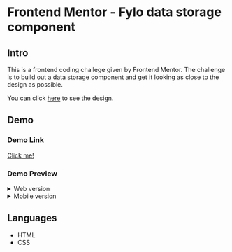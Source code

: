 # Frontend Mentor - Fylo data storage component

## Intro
This is a frontend coding challege given by Frontend Mentor. The challenge is to build out a data storage component and get it looking as close to the design as possible.

You can click [here](https://www.frontendmentor.io/challenges/fylo-data-storage-component-1dZPRbV5n) to see the design.

## Demo
### Demo Link
<a href="https://fylo-data-storage-component.tylerw.vercel.app" target="_blank">Click me!</a>

### Demo Preview
<details>
    <summary>Web version</summary>
    <img src="./demos/demo_web.png" alt="web demo img">
</details>
<details>
    <summary>Mobile version</summary>
    <img src="./demos/demo_mobile.png" alt="mobile demo img">
</details>

## Languages
- HTML
- CSS